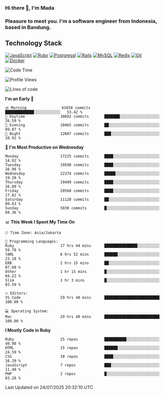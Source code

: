 ### Hi there 👋, I'm Mada
### Pleasure to meet you. I'm a software engineer from Indonesia, based in Bandung.

## Technology Stack

[![JavaScript](https://img.shields.io/badge/-JavaScript-%23F7DF1C?style=flat-square&logo=javascript&logoColor=000000&labelColor=%23F7DF1C&color=%23FFCE5A)](https://www.javascript.com/)
[![Ruby](https://img.shields.io/badge/Ruby-CC342D?style=flat-square&logo=ruby&logoColor=white)](https://www.ruby-lang.org/en/)
[![Postgresql](https://img.shields.io/badge/PostgreSQL-316192?style=flat-square&logo=postgresql&logoColor=ffffff)](https://www.postgresql.org/)
[![Rails](https://img.shields.io/badge/Ruby_on_Rails-CC0000?style=flat-square&logo=ruby-on-rails&logoColor=white)](https://rubyonrails.org/)
[![MySQL](https://img.shields.io/badge/-MySQL-4479A1?style=flat-square&logo=MySQL&logoColor=ffffff)](https://www.mysql.com/)
[![Redis](https://img.shields.io/badge/-Redis-DC382D?style=flat-square&logo=Redis&logoColor=ffffff)](https://redis.io/)
[![Git](https://img.shields.io/badge/-Git-%23F05032?style=flat-square&logo=git&logoColor=%23ffffff)](https://git-scm.com/)
[![Docker](https://img.shields.io/badge/-Docker-2496ED?style=flat-square&logo=docker&logoColor=ffffff)](https://www.docker.com/)
<!--
**madaarya/madaarya** is a ✨ _special_ ✨ repository because its `README.md` (this file) appears on your GitHub profile.

Here are some ideas to get you started:

- 🔭 I’m currently working on ...
- 🌱 I’m currently learning ...
- 👯 I’m looking to collaborate on ...
- 🤔 I’m looking for help with ...
- 💬 Ask me about ...
- 📫 How to reach me: ...
- 😄 Pronouns: ...
- ⚡ Fun fact: ...
-->
<!--START_SECTION:waka-->
![Code Time](http://img.shields.io/badge/Code%20Time-7%2C508%20hrs%2020%20mins-blue)

![Profile Views](http://img.shields.io/badge/Profile%20Views-0-blue)

![Lines of code](https://img.shields.io/badge/From%20Hello%20World%20I%27ve%20Written-52.6%20million%20lines%20of%20code-blue)

**I'm an Early 🐤** 

```text
🌞 Morning                61650 commits       █████████████░░░░░░░░░░░░   53.42 % 
🌆 Daytime                30692 commits       ███████░░░░░░░░░░░░░░░░░░   26.59 % 
🌃 Evening                10465 commits       ██░░░░░░░░░░░░░░░░░░░░░░░   09.07 % 
🌙 Night                  12607 commits       ███░░░░░░░░░░░░░░░░░░░░░░   10.92 % 
```
📅 **I'm Most Productive on Wednesday** 

```text
Monday                   17225 commits       ████░░░░░░░░░░░░░░░░░░░░░   14.92 % 
Tuesday                  19598 commits       ████░░░░░░░░░░░░░░░░░░░░░   16.98 % 
Wednesday                22374 commits       █████░░░░░░░░░░░░░░░░░░░░   19.39 % 
Thursday                 19499 commits       ████░░░░░░░░░░░░░░░░░░░░░   16.89 % 
Friday                   20568 commits       ████░░░░░░░░░░░░░░░░░░░░░   17.82 % 
Saturday                 11120 commits       ██░░░░░░░░░░░░░░░░░░░░░░░   09.63 % 
Sunday                   5030 commits        █░░░░░░░░░░░░░░░░░░░░░░░░   04.36 % 
```


📊 **This Week I Spent My Time On** 

```text
🕑︎ Time Zone: Asia/Jakarta

💬 Programming Languages: 
Ruby                     17 hrs 44 mins      ███████████████░░░░░░░░░░   59.78 % 
YAML                     6 hrs 52 mins       ██████░░░░░░░░░░░░░░░░░░░   23.18 % 
ERB                      2 hrs 15 mins       ██░░░░░░░░░░░░░░░░░░░░░░░   07.60 % 
Other                    1 hr 15 mins        █░░░░░░░░░░░░░░░░░░░░░░░░   04.22 % 
Slim                     1 hr 3 mins         █░░░░░░░░░░░░░░░░░░░░░░░░   03.59 % 

🔥 Editors: 
VS Code                  29 hrs 40 mins      █████████████████████████   100.00 % 

💻 Operating System: 
Mac                      29 hrs 40 mins      █████████████████████████   100.00 % 
```

**I Mostly Code in Ruby** 

```text
Ruby                     25 repos            ██████████░░░░░░░░░░░░░░░   40.98 % 
HTML                     15 repos            ██████░░░░░░░░░░░░░░░░░░░   24.59 % 
CSS                      10 repos            ████░░░░░░░░░░░░░░░░░░░░░   16.39 % 
JavaScript               7 repos             ███░░░░░░░░░░░░░░░░░░░░░░   11.48 % 
PHP                      2 repos             █░░░░░░░░░░░░░░░░░░░░░░░░   03.28 % 
```




 Last Updated on 24/07/2025 20:32:10 UTC
<!--END_SECTION:waka-->
